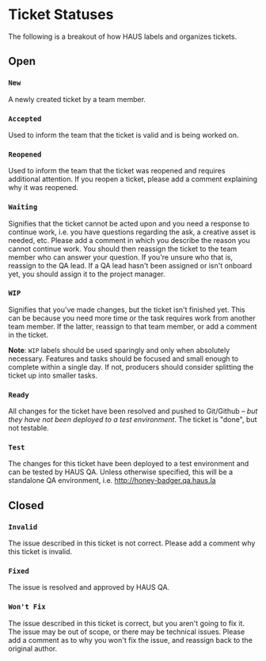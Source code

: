 # Ticket Statuses

The following is a breakout of how HAUS labels and organizes tickets.

## Open

### `New`

A newly created ticket by a team member. 

### `Accepted`

Used to inform the team that the ticket is valid and is being worked on.

### `Reopened`

Used to inform the team that the ticket was reopened and requires additional attention. If you reopen a ticket, please add a comment explaining why it was reopened.

### `Waiting`

Signifies that the ticket cannot be acted upon and you need a response to continue work, i.e. you have questions regarding the ask, a creative asset is needed, etc. Please add a comment in which you describe the reason you cannot continue work. You should then reassign the ticket to the team member who can answer your question. If you're unsure who that is, reassign to the QA lead. If a QA lead hasn't been assigned or isn't onboard yet, you should assign it to the project manager.

### `WIP`

Signifies that you've made changes, but the ticket isn't finished yet. This can be because you need more time or the task requires work from another team member. If the latter, reassign to that team member, or add a comment in the ticket. 

**Note**: `WIP` labels should be used sparingly and only when absolutely necessary. Features and tasks should be focused and small enough to complete within a single day. If not, producers should consider splitting the ticket up into smaller tasks. 

### `Ready`

All changes for the ticket have been resolved and pushed to Git/Github – _but they have not been deployed to a test environment_. The ticket is "done", but not testable.

### `Test`

The changes for this ticket have been deployed to a test environment and can be tested by HAUS QA. Unless otherwise specified, this will be a standalone QA environment, i.e. http://honey-badger.qa.haus.la
 

## Closed

### `Invalid`

The issue described in this ticket is not correct. Please add a comment why this ticket is invalid.

### `Fixed`

The issue is resolved and approved by HAUS QA.

### `Won't Fix`

The issue described in this ticket is correct, but you aren't going to fix it. The issue may be out of scope, or there may be technical issues. Please add a comment as to why you won't fix the issue, and reassign back to the original author. 
